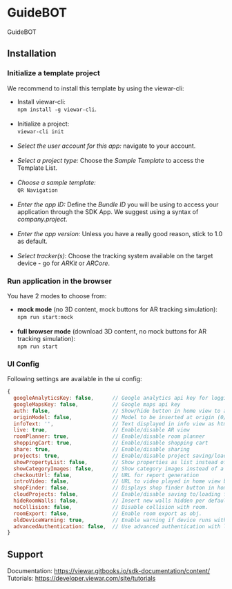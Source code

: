 # GuideBOT

GuideBOT

## Installation

### Initialize a template project

We recommend to install this template by using the viewar-cli:<br>

- Install viewar-cli: <br>`npm install -g viewar-cli`.<br><br>
- Initialize a project: <br>`viewar-cli init`<br><br>
- _Select the user account for this app:_ navigate to your account.<br><br>
- _Select a project type:_ Choose the _Sample Template_ to access the Template List.<br><br>
- _Choose a sample template:_ <br>`QR Navigation`<br><br>
- _Enter the app ID:_ Define the _Bundle ID_ you will be using to access your application through the SDK App. We suggest using a syntax of _company.project_.<br><br>
- _Enter the app version:_ Unless you have a really good reason, stick to 1.0 as default.<br><br>
- _Select tracker(s)_: Choose the tracking system available on the target device - go for _ARKit_ or _ARCore_.

### Run application in the browser

You have 2 modes to choose from:<br>

- <b>mock mode</b> (no 3D content, mock buttons for AR tracking simulation): <br>`npm run start:mock` <br><br>
- <b>full browser mode</b> (download 3D content, no mock buttons for AR tracking simulation): <br>`npm run start`

### UI Config

Following settings are available in the ui config:

```js
{
  googleAnalyticsKey: false,      // Google analytics api key for logging
  googleMapsKey: false,           // Google maps api key
  auth: false,                    // Show/hide button in home view to authenticate
  originModel: false,             // Model to be inserted at origin (0/0/0)
  infoText: '',                   // Text displayed in info view as html
  live: true,                     // Enable/disable AR view
  roomPlanner: true,              // Enable/disable room planner
  shoppingCart: true,             // Enable/disable shopping cart
  share: true,                    // Enable/disable sharing
  projects: true,                 // Enable/disable project saving/loading
  showPropertyList: false,        // Show properties as list instead of a slider
  showCategoryImages: false,      // Show category images instead of a list
  checkoutUrl: false,             // URL for report generation
  introVideo: false,              // URL to video played in home view background,
  shopFinder: false,              // Displays shop finder button in home view. Either a string or { url, type }. Possible types: 'external', 'json' or 'iframe'.
  cloudProjects: false,           // Enable/disable saving to/loading from cloud storage.
  hideRoomWalls: false,           // Insert new walls hidden per default.
  noCollision: false,             // Disable collision with room.
  roomExport: false,              // Enable room export as obj.
  oldDeviceWarning: true,         // Enable warning if device runs with wikitude tracking only.
  advancedAuthentication: false,  // Use advanced authentication with logins from http://dev2.viewar.com/auth/list.
}
```

## Support

Documentation: https://viewar.gitbooks.io/sdk-documentation/content/
<br>Tutorials: https://developer.viewar.com/site/tutorials
